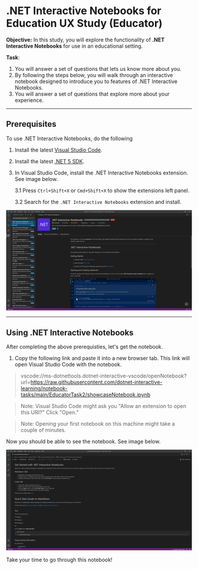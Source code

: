 # .NET Interactive Notebooks for Education UX Study (Educator)
**Objective:** In this study, you will explore the functionality of **.NET Interactive Notebooks** for use in an educational setting. 

**Task**: 

1. You will answer a set of questions that lets us know more about you. 
2. By following the steps below, you will walk through an interactive notebook designed to introduce you to features of .NET Interactive Notebooks.
3. You will answer a set of questions that explore more about your experience.

---

## Prerequisites

To use .NET Interactive Notebooks, do the following

1. Install the latest [Visual Studio Code](https://code.visualstudio.com/).

2. Install the latest [.NET 5 SDK](https://dotnet.microsoft.com/download/dotnet/5.0).

3. In Visual Studio Code, install the .NET Interactive Notebooks extension. See image below.

    3.1 Press `Ctrl+Shift+X` or `Cmd+Shift+X` to show the extensions left panel.

    3.2 Search for the `.NET Interactive Notebooks` extension and install.

![Installing .Net Interactive Notebooks extension](../res/installingextension.PNG)

---

## Using .NET Interactive Notebooks

After completing the above prerequisties, let's get the notebook.

1. Copy the following link and paste it into a new browser tab. This link will open Visual Studio Code with the notebook. 

> vscode://ms-dotnettools.dotnet-interactive-vscode/openNotebook?url=https://raw.githubusercontent.com/dotnet-interactive-learning/notebook-tasks/main/EducatorTask2/showcaseNotebook.ipynb

> Note: Visual Studio Code might ask you "Allow an extension to open this URI?" Click "Open."

> Note: Opening your first notebook on this machine might take a couple of minutes.

Now you should be able to see the notebook. See image below.

![Opened Notebook](../res/openededucatornotebook.PNG)

Take your time to go through this notebook!
